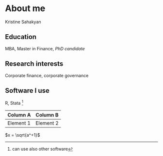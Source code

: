 # About me
Kristine Sahakyan
## Education
MBA, Master in Finance, *PhD candidate*
## Research interests
Corporate finance, corporate governance
## Software I use
R, Stata [^1] 

[^1]: can use also other software


| Column A  | Column B |
| --------  | -------- |
| Element 1 |Element 2 |


$x = \sqrt{a^+1}$

